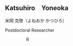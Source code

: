 ## Katsuhiro　Yoneoka

米岡 克啓（よねおか かつひろ）

Postdoctoral Researcher

<div style="display: flex; gap: 10px;">
<!-- Email -->
  <a href="yoneoka1915hap@gmail.com" title="Email">
    <i class="fas fa-envelope"></i>
  </a>

<!-- Website -->
  <a href="https://sites.google.com/view/ferns-yoneoka/home?authuser=0" title="Website">
    <i class="fas fa-globe"></i>
  </a>

<!-- ORCID -->
  <a href="https://orcid.org/0009-0000-4985-9340" title="ORCID">
    <i class="ai ai-orcid"></i>
  </a>

<!-- Google Scholar -->
  <a href="https://scholar.google.co.jp/citations?user=BsAoBU8AAAAJ&hl=ja" title="Google Scholar">
    <i class="ai ai-google-scholar"></i>
  </a>

<!-- GitHub -->
  <a href="https://github.com/yoneoka-katsuhiro" title="GitHub">
    <i class="fab fa-github"></i>
  </a>

<!-- Twitter (現在はX) -->
  <a href="https://twitter.com/yoneoka1915hap" title="Twitter">
    <i class="fab fa-x-twitter"></i>
  </a>

<!-- ResearchGate -->
  <a href="https://www.researchgate.net/profile/Katsuhiro_Yoneoka" title="ResearchGate">
    <i class="fab fa-researchgate"></i>
  </a>

<!-- Researchmap -->
  <a href="https://researchmap.jp/yoneoka_fern" title="Researchmap">
    <img src="https://researchmap.jp/favicon.ico" alt="Researchmap" style="height: 1em;">
  </a>

</div>
